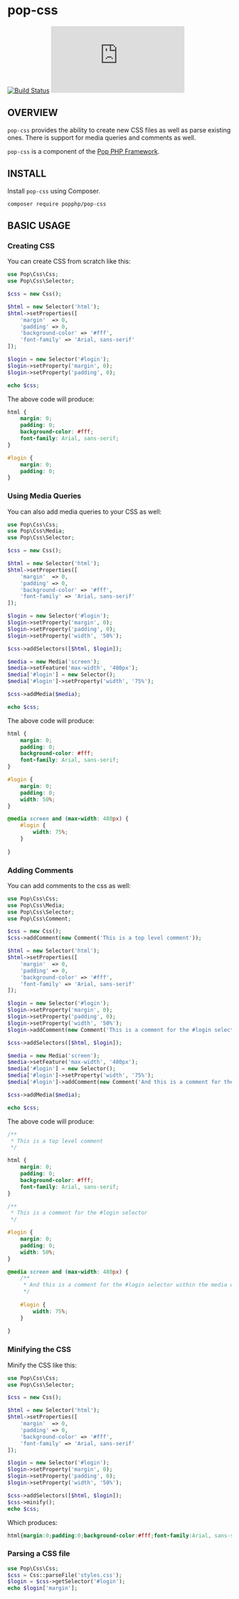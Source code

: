 pop-css
=======

[![Build Status](https://travis-ci.org/popphp/pop-css.svg?branch=master)](https://travis-ci.org/popphp/pop-css)
[![Coverage Status](http://cc.popphp.org/coverage.php?comp=pop-css)](http://cc.popphp.org/pop-css/)

OVERVIEW
--------
`pop-css` provides the ability to create new CSS files as well as parse existing ones.
There is support for media queries and comments as well.

`pop-css` is a component of the [Pop PHP Framework](http://www.popphp.org/).

INSTALL
-------

Install `pop-css` using Composer.

    composer require popphp/pop-css

BASIC USAGE
-----------

### Creating CSS

You can create CSS from scratch like this:

```php
use Pop\Css\Css;
use Pop\Css\Selector;

$css = new Css();

$html = new Selector('html');
$html->setProperties([
    'margin'  => 0,
    'padding' => 0,
    'background-color' => '#fff',
    'font-family' => 'Arial, sans-serif'
]);

$login = new Selector('#login');
$login->setProperty('margin', 0);
$login->setProperty('padding', 0);

echo $css;
```

The above code will produce:

```css
html {
    margin: 0;
    padding: 0;
    background-color: #fff;
    font-family: Arial, sans-serif;
}

#login {
    margin: 0;
    padding: 0;
}
```

### Using Media Queries

You can also add media queries to your CSS as well:

```php
use Pop\Css\Css;
use Pop\Css\Media;
use Pop\Css\Selector;

$css = new Css();

$html = new Selector('html');
$html->setProperties([
    'margin'  => 0,
    'padding' => 0,
    'background-color' => '#fff',
    'font-family' => 'Arial, sans-serif'
]);

$login = new Selector('#login');
$login->setProperty('margin', 0);
$login->setProperty('padding', 0);
$login->setProperty('width', '50%');

$css->addSelectors([$html, $login]);

$media = new Media('screen');
$media->setFeature('max-width', '480px');
$media['#login'] = new Selector();
$media['#login']->setProperty('width', '75%');

$css->addMedia($media);

echo $css;
```

The above code will produce:

```css
html {
    margin: 0;
    padding: 0;
    background-color: #fff;
    font-family: Arial, sans-serif;
}

#login {
    margin: 0;
    padding: 0;
    width: 50%;
}

@media screen and (max-width: 480px) {
    #login {
        width: 75%;
    }
    
}
```

### Adding Comments

You can add comments to the css as well:

```php
use Pop\Css\Css;
use Pop\Css\Media;
use Pop\Css\Selector;
use Pop\Css\Comment;

$css = new Css();
$css->addComment(new Comment('This is a top level comment'));

$html = new Selector('html');
$html->setProperties([
    'margin'  => 0,
    'padding' => 0,
    'background-color' => '#fff',
    'font-family' => 'Arial, sans-serif'
]);

$login = new Selector('#login');
$login->setProperty('margin', 0);
$login->setProperty('padding', 0);
$login->setProperty('width', '50%');
$login->addComment(new Comment('This is a comment for the #login selector'));

$css->addSelectors([$html, $login]);

$media = new Media('screen');
$media->setFeature('max-width', '480px');
$media['#login'] = new Selector();
$media['#login']->setProperty('width', '75%');
$media['#login']->addComment(new Comment('And this is a comment for the #login selector within the media query.'));

$css->addMedia($media);

echo $css;
```

The above code will produce:

```css
/**
 * This is a top level comment
 */

html {
    margin: 0;
    padding: 0;
    background-color: #fff;
    font-family: Arial, sans-serif;
}

/**
 * This is a comment for the #login selector
 */

#login {
    margin: 0;
    padding: 0;
    width: 50%;
}

@media screen and (max-width: 480px) {
    /**
     * And this is a comment for the #login selector within the media query.
     */
    
    #login {
        width: 75%;
    }
    
}
```

### Minifying the CSS

Minify the CSS like this:

```php
use Pop\Css\Css;
use Pop\Css\Selector;

$css = new Css();

$html = new Selector('html');
$html->setProperties([
    'margin'  => 0,
    'padding' => 0,
    'background-color' => '#fff',
    'font-family' => 'Arial, sans-serif'
]);

$login = new Selector('#login');
$login->setProperty('margin', 0);
$login->setProperty('padding', 0);
$login->setProperty('width', '50%');

$css->addSelectors([$html, $login]);
$css->minify();
echo $css;
```

Which produces:

```css
html{margin:0;padding:0;background-color:#fff;font-family:Arial, sans-serif;}#login{margin:0;padding:0;width:50%;}
```

### Parsing a CSS file

```php
use Pop\Css\Css;
$css = Css::parseFile('styles.css');
$login = $css->getSelector('#login');
echo $login['margin'];
```
